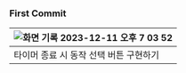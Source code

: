 ### First Commit
![화면 기록 2023-12-11 오후 7 03 52](https://github.com/CoCoral73/Basic_Timer/assets/114139368/f328fe8f-d8dc-425b-9f88-1cd1c1e2d7f8) |
---|
타이머 종료 시 동작 선택 버튼 구현하기 |
